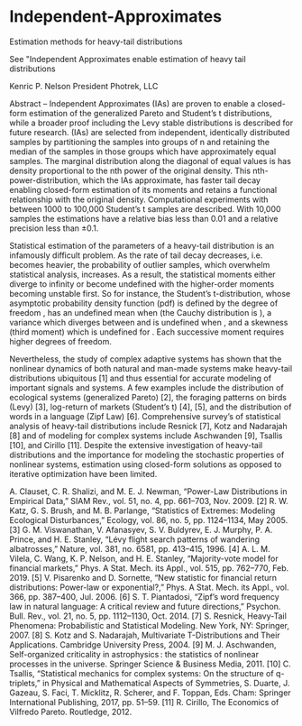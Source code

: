 # Independent-Approximates
Estimation methods for heavy-tail distributions

See "Independent Approximates enable estimation of heavy tail distributions

Kenric P. Nelson
President
Photrek, LLC

Abstract – Independent Approximates (IAs) are proven to enable a closed-form estimation of the generalized Pareto and Student’s t distributions, while a broader proof including the Levy stable distributions is described for future research. (IAs) are selected from independent, identically distributed samples by partitioning the samples into groups of n and retaining the median of the samples in those groups which have approximately equal samples. The marginal distribution along the diagonal of equal values is has density proportional to the nth power of the original density. This nth-power-distribution, which the IAs approximate, has faster tail decay enabling closed-form estimation of its moments and retains a functional relationship with the original density. Computational experiments with between 1000 to 100,000  Student’s t samples are described. With 10,000 samples the estimations have a relative bias less than 0.01 and a relative precision less than ±0.1.

Statistical estimation of the parameters of a heavy-tail distribution is an infamously difficult problem. As the rate of tail decay decreases, i.e. becomes heavier, the probability of outlier samples, which overwhelm statistical analysis, increases. As a result, the statistical moments either diverge to infinity or become undefined with the higher-order moments becoming unstable first. So for instance, the Student’s t-distribution, whose asymptotic probability density function (pdf) is defined by the degree of freedom   , has an undefined mean when   (the Cauchy distribution is  ), a variance which diverges between   and is undefined when  , and a skewness (third moment) which is undefined for  . Each successive moment requires higher degrees of freedom. 

Nevertheless, the study of complex adaptive systems has shown that the nonlinear dynamics of both natural and man-made systems make heavy-tail distributions ubiquitous [1] and thus essential for accurate modeling of important signals and systems. A few examples include the distribution of ecological systems (generalized Pareto) [2], the foraging patterns on birds (Levy) [3], log-return of markets (Student’s t) [4], [5], and the distribution of words in a language (Zipf Law) [6]. Comprehensive survey’s of statistical analysis of heavy-tail distributions include Resnick [7], Kotz and Nadarajah [8] and of modeling for complex systems include Aschwanden [9], Tsallis [10], and Cirillo [11]. Despite the extensive investigation of heavy-tail distributions and the importance for modeling the stochastic properties of nonlinear systems, estimation using closed-form solutions as opposed to iterative optimization have been limited.

A. Clauset, C. R. Shalizi, and M. E. J. Newman, “Power-Law Distributions in Empirical Data,” SIAM Rev., vol. 51, no. 4, pp. 661–703, Nov. 2009.
[2]	R. W. Katz, G. S. Brush, and M. B. Parlange, “Statistics of Extremes: Modeling Ecological Disturbances,” Ecology, vol. 86, no. 5, pp. 1124–1134, May 2005.
[3]	G. M. Viswanathan, V. Afanasyev, S. V. Buldyrev, E. J. Murphy, P. A. Prince, and H. E. Stanley, “Lévy flight search patterns of wandering albatrosses,” Nature, vol. 381, no. 6581, pp. 413–415, 1996.
[4]	A. L. M. Vilela, C. Wang, K. P. Nelson, and H. E. Stanley, “Majority-vote model for financial markets,” Phys. A Stat. Mech. its Appl., vol. 515, pp. 762–770, Feb. 2019.
[5]	V. Pisarenko and D. Sornette, “New statistic for financial return distributions: Power-law or exponential?,” Phys. A Stat. Mech. its Appl., vol. 366, pp. 387–400, Jul. 2006.
[6]	S. T. Piantadosi, “Zipf’s word frequency law in natural language: A critical review and future directions,” Psychon. Bull. Rev., vol. 21, no. 5, pp. 1112–1130, Oct. 2014.
[7]	S. Resnick, Heavy-Tail Phenomena: Probabilistic and Statistical Modeling. New York, NY: Springer, 2007.
[8]	S. Kotz and S. Nadarajah, Multivariate T-Distributions and Their Applications. Cambridge University Press, 2004.
[9]	M. J. Aschwanden, Self-organized criticality in astrophysics : the statistics of nonlinear processes in the universe. Springer Science & Business Media, 2011.
[10]	C. Tsallis, “Statistical mechanics for complex systems: On the structure of q-triplets,” in Physical and Mathematical Aspects of Symmetries, S. Duarte, J. Gazeau, S. Faci, T. Micklitz, R. Scherer, and F. Toppan, Eds. Cham: Springer International Publishing, 2017, pp. 51–59.
[11]	R. Cirillo, The Economics of Vilfredo Pareto. Routledge, 2012.

